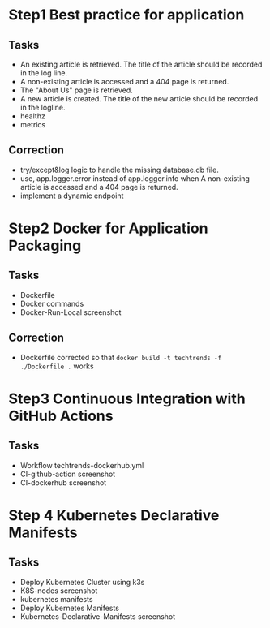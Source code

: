 
# Step1 Best practice for application

## Tasks 
* An existing article is retrieved. The title of the article should be recorded in the log line.
* A non-existing article is accessed and a 404 page is returned. 
* The "About Us" page is retrieved.
* A new article is created. The title of the new article should be recorded in the logline.
* healthz
* metrics

## Correction
* try/except&log logic to handle the missing database.db file.
* use, app.logger.error instead of app.logger.info when A non-existing article is accessed and a 404 page is returned. 
* implement a dynamic endpoint

# Step2 Docker for Application Packaging

## Tasks 
* Dockerfile
* Docker commands 
* Docker-Run-Local screenshot

## Correction
* Dockerfile corrected so that `docker build -t techtrends -f ./Dockerfile .` works

# Step3 Continuous Integration with GitHub Actions

## Tasks 
* Workflow techtrends-dockerhub.yml
* CI-github-action screenshot
* CI-dockerhub screenshot

# Step 4 Kubernetes Declarative Manifests

## Tasks 
* Deploy Kubernetes Cluster using k3s
* K8S-nodes screenshot
* kubernetes manifests
* Deploy Kubernetes Manifests
* Kubernetes-Declarative-Manifests screenshot